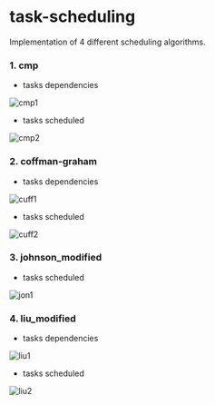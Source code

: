 # task-scheduling

Implementation of 4 different scheduling algorithms.


### 1. cmp

* tasks dependencies

![cmp1](https://user-images.githubusercontent.com/38153933/102027275-4c0fce80-3da3-11eb-8a29-cce264370343.png)

* tasks scheduled

![cmp2](https://user-images.githubusercontent.com/38153933/102027276-4ca86500-3da3-11eb-8add-26758f901e2e.png)


### 2. coffman-graham

* tasks dependencies

![cuff1](https://user-images.githubusercontent.com/38153933/102027161-a2304200-3da2-11eb-87d4-df7eef761c2e.png)

* tasks scheduled

![cuff2](https://user-images.githubusercontent.com/38153933/102027162-a2c8d880-3da2-11eb-8627-0a6f7a2adcb8.png)


### 3. johnson_modified

* tasks scheduled

![jon1](https://user-images.githubusercontent.com/38153933/102027364-c5a7bc80-3da3-11eb-8dd5-bcb919032d36.png)


### 4. liu_modified

* tasks dependencies

![liu1](https://user-images.githubusercontent.com/38153933/102027367-c8a2ad00-3da3-11eb-92f6-89c5cb0920d7.png)

* tasks scheduled

![liu2](https://user-images.githubusercontent.com/38153933/102027368-c93b4380-3da3-11eb-91ce-f9e5811a7e3f.png)
